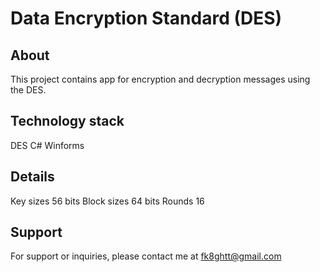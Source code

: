 # Data Encryption Standard (DES)

## About
This project contains app for encryption and decryption messages using the DES.

## Technology stack
DES C# Winforms

## Details
Key sizes 56 bits
Block sizes 64 bits
Rounds 16

## Support
For support or inquiries, please contact me at fk8ghtt@gmail.com
